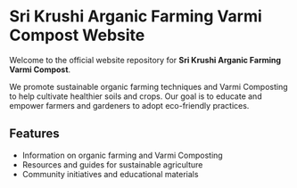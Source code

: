 # Sri Krushi Arganic Farming Varmi Compost Website

Welcome to the official website repository for **Sri Krushi Arganic Farming Varmi Compost**.

We promote sustainable organic farming techniques and Varmi Composting to help cultivate healthier soils and crops. Our goal is to educate and empower farmers and gardeners to adopt eco-friendly practices.

## Features

- Information on organic farming and Varmi Composting
- Resources and guides for sustainable agriculture
- Community initiatives and educational materials
